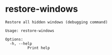 # restore-windows

```
Restore all hidden windows (debugging command)

Usage: restore-windows

Options:
  -h, --help
          Print help

```
